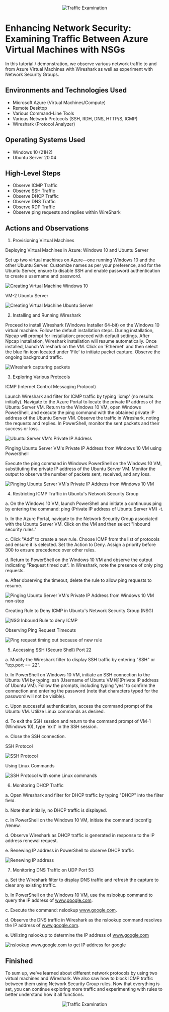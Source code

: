 <p align="center">
<img src="https://i.imgur.com/Ua7udoS.png" alt="Traffic Examination"/>
</p>

<h1>Enhancing Network Security: Examining Traffic Between Azure Virtual Machines with NSGs</h1>
In this tutorial / demonstration, we observe various network traffic to and from Azure Virtual Machines with Wireshark as well as experiment with Network Security Groups. <br />


<h2>Environments and Technologies Used</h2>

- Microsoft Azure (Virtual Machines/Compute)
- Remote Desktop
- Various Command-Line Tools
- Various Network Protocols (SSH, RDH, DNS, HTTP/S, ICMP)
- Wireshark (Protocol Analyzer)

<h2>Operating Systems Used </h2>

- Windows 10 (21H2)
- Ubuntu Server 20.04

<h2>High-Level Steps</h2>

- Observe ICMP Traffic
- Observe SSH Traffic
- Observe DHCP Traffic
- Observe DNS Traffic
- Observe RDP Traffic
- Observe ping requests and replies within WireShark

<h2>Actions and Observations</h2>

1. Provisioning Virtual Machines

Deploying Virtual Machines in Azure: Windows 10 and Ubuntu Server

Set up two virtual machines on Azure—one running Windows 10 and the other Ubuntu Server. Customize names as per your preference, and for the Ubuntu Server, ensure to disable SSH and enable password authentication to create a username and password.

![Creating Virtual Machine Windows 10](https://i.imgur.com/TC2WeYr.jpg)

VM-2 Ubuntu Server

![Creating Virtual Machine Ubuntu Server](https://i.imgur.com/z8L3NWy.jpg)

2. Installing and Running Wireshark

Proceed to install Wireshark (Windows Installer 64-bit) on the Windows 10 virtual machine. Follow the default installation steps. During installation, Npcap will prompt for installation; proceed with default settings. After Npcap installation, Wireshark installation will resume automatically. Once installed, launch Wireshark on the VM. Click on 'Ethernet' and then select the blue fin icon located under 'File' to initiate packet capture. Observe the ongoing background traffic.

![Wireshark capturing packets](https://i.imgur.com/hRYo3PE.jpg)

3. Exploring Various Protocols


ICMP (Internet Control Messaging Protocol)

Launch Wireshark and filter for ICMP traffic by typing 'icmp' (no results initially). Navigate to the Azure Portal to locate the private IP address of the Ubuntu Server VM. Return to the Windows 10 VM, open Windows PowerShell, and execute the ping command with the obtained private IP address of the Ubuntu Server VM. Observe the traffic in Wireshark, noting the requests and replies. In PowerShell, monitor the sent packets and their success or loss.

![Ubuntu Server VM's Private IP Address](https://i.imgur.com/YxeS3EG.jpg)

Pinging Ubuntu Server VM's Private IP Address from Windows 10 VM using PowerShell

Execute the ping command in Windows PowerShell on the Windows 10 VM, substituting the private IP address of the Ubuntu Server VM. Monitor the output to observe the number of packets sent, received, and any loss.

![Pinging Ubuntu Server VM's Private IP Address from Windows 10 VM](https://i.imgur.com/WaTEtVt.jpg)

4. Restricting ICMP Traffic in Ubuntu's Network Security Group

a. On the Windows 10 VM, launch PowerShell and initiate a continuous ping by entering the command: ping (Private IP address of Ubuntu Server VM) -t.


b. In the Azure Portal, navigate to the Network Security Group associated with the Ubuntu Server VM. Click on the VM and then select "Inbound security rules."


c. Click "Add" to create a new rule. Choose ICMP from the list of protocols and ensure it is selected. Set the Action to Deny. Assign a priority before 300 to ensure precedence over other rules.


d. Return to PowerShell on the Windows 10 VM and observe the output indicating "Request timed out". In Wireshark, note the presence of only ping requests.


e. After observing the timeout, delete the rule to allow ping requests to resume.

![Pinging Ubuntu Server VM's Private IP Address from Windows 10 VM non-stop](https://i.imgur.com/likADaX.jpg)

Creating Rule to Deny ICMP in Ubuntu's Network Security Group (NSG)

![NSG Inbound Rule to deny ICMP](https://i.imgur.com/lfxfsvu.jpg)

Observing Ping Request Timeouts

![Ping request timing out because of new rule](https://i.imgur.com/46cwHyk.jpg)

5. Accessing SSH (Secure Shell) Port 22

a. Modify the Wireshark filter to display SSH traffic by entering "SSH" or "tcp.port == 22".


b. In PowerShell on Windows 10 VM, initiate an SSH connection to the Ubuntu VM by typing: ssh (Username of Ubuntu VM)@(Private IP address of Ubuntu VM). Follow the prompts, including typing 'yes' to confirm the connection and entering the password (note that characters typed for the password will not be visible).


c. Upon successful authentication, access the command prompt of the Ubuntu VM. Utilize Linux commands as desired.


d. To exit the SSH session and return to the command prompt of VM-1 (Windows 10), type 'exit' in the SSH session.


e. Close the SSH connection.


SSH Protocol

![SSH Protocol](https://i.imgur.com/OsrUIjq.jpg)

Using Linux Commands

![SSH Protocol with some Linux commands](https://i.imgur.com/VGwpgXv.jpg)

6. Monitoring DHCP Traffic

a. Open Wireshark and filter for DHCP traffic by typing "DHCP" into the filter field.


b. Note that initially, no DHCP traffic is displayed.


c. In PowerShell on the Windows 10 VM, initiate the command ipconfig /renew.


d. Observe Wireshark as DHCP traffic is generated in response to the IP address renewal request.


e. Renewing IP address in PowerShell to observe DHCP traffic

![Renewing IP address](https://i.imgur.com/5AMAZDf.jpg)

7. Monitoring DNS Traffic on UDP Port 53

a. Set the Wireshark filter to display DNS traffic and refresh the capture to clear any existing traffic.


b. In PowerShell on the Windows 10 VM, use the nslookup command to query the IP address of www.google.com.


c. Execute the command: nslookup www.google.com.


d. Observe the DNS traffic in Wireshark as the nslookup command resolves the IP address of www.google.com.


e. Utilizing nslookup to determine the IP address of www.google.com

![nslookup www.google.com to get IP address for google](https://i.imgur.com/OL4TPR7.jpg)

## Finished

To sum up, we've learned about different network protocols by using two virtual machines and Wireshark. We also saw how to block ICMP traffic between them using Network Security Group rules. Now that everything is set, you can continue exploring more traffic and experimenting with rules to better understand how it all functions.

<p align="center">
<img src="https://i.imgur.com/Ua7udoS.png" alt="Traffic Examination"/>
</p>
